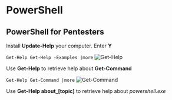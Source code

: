 # PowerShell 

## PowerShell for Pentesters

Install **Update-Help** your computer. Enter **Y**

```Get-Help Get-Help -Examples |more```
![Get-Help](2019-04-23-21-49-46.png)


Use **Get-Help** to retrieve help about **Get-Command**

```Get-Help Get-Command |more```
![Get-Command](2019-04-23-21-24-38.png)

Use **Get-Help about_[topic]** to retrieve help about *powershell.exe*
